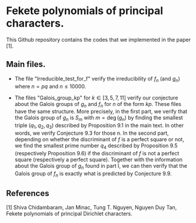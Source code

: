 # Fekete polynomials of principal characters. 

This Github repository contains the codes that we implemented in the paper [1]. 

## Main files.

- The file "Irreducible_test_for_f" verify the irreducibility of $f_n$ (and $g_n$) where $n=pq$ and $n \leq 10000$. 

- The files "Galois_group_kp" for $k \in [3, 5, 7, 11 ]$ verify our conjecture about the Galois groups of $g_n$ and $f_n$ for $n$ of the form $kp$. These files have the same structure. More precisely, in the first part, we verify that the Galois group of $g_n$ is $S_m$ with $m=\deg(g_n)$ by finding the smallest triple $(q_1, q_2, q_3)$ described by Proposition 9.1 in the main text. In other words, we verify Conjecture 9.3 for those n. In the second part, depending on whether the discriminant of $f$ is a perfect square or not, we find the smallest prime number $q_4$ described by Proposition 9.5 (respectively Proposition 9.6) if the discriminant of $f$ is not a perfect square (respectively a perfect square). Together with the information about the Galois group of $g_n$ found in part I, we can then verify that the Galois group of $f_n$ is exactly what is predicted by Conjecture 9.9. 











## References 

[1] Shiva Chidambaram, Jan Minac, Tung T. Nguyen, Nguyen Duy Tan, Fekete polynomials of principal Dirichlet characters.
 

